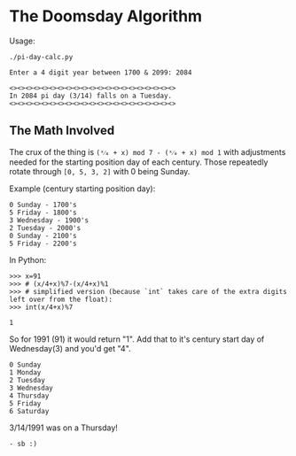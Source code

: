 # The Doomsday Algorithm

Usage:
```
./pi-day-calc.py

Enter a 4 digit year between 1700 & 2099: 2084

<><><><><><><><><><><><><><><><><><><><><>
In 2084 pi day (3/14) falls on a Tuesday.
<><><><><><><><><><><><><><><><><><><><><>

```


## The Math Involved

The crux of the thing is ```(ˣ⁄₄ + x) mod 7 - (ˣ⁄₄ + x) mod 1``` with adjustments needed for the starting position day of each century. Those repeatedly rotate through ```[0, 5, 3, 2]``` with 0 being Sunday.

Example (century starting position day):
```
0 Sunday - 1700's
5 Friday - 1800's
3 Wednesday - 1900's
2 Tuesday - 2000's
0 Sunday - 2100's
5 Friday - 2200's
```

In Python:
```
>>> x=91
>>> # (x/4+x)%7-(x/4+x)%1
>>> # simplified version (because `int` takes care of the extra digits left over from the float):
>>> int(x/4+x)%7

1
```
So for 1991 (91) it would return "1". Add that to it's century start day of Wednesday(3) and you'd get "4". 
```
0 Sunday
1 Monday
2 Tuesday
3 Wednesday
4 Thursday
5 Friday
6 Saturday
```
3/14/1991 was on a Thursday!


```- sb :)```
 
